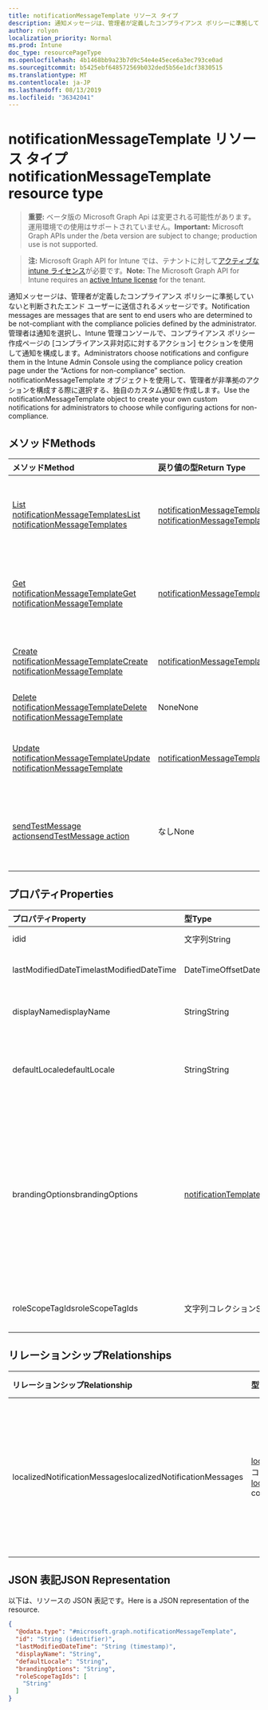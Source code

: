 ```yaml
---
title: notificationMessageTemplate リソース タイプ
description: 通知メッセージは、管理者が定義したコンプライアンス ポリシーに準拠していないと判断されたエンド ユーザーに送信されるメッセージです。 管理者は通知を選択し、Intune 管理コンソールで、コンプライアンス ポリシー作成ページの [コンプライアンス非対応に対するアクション] セクションを使用して通知を構成します。 notificationMessageTemplate オブジェクトを使用して、管理者が非準拠のアクションを構成する際に選択する、独自のカスタム通知を作成します。
author: rolyon
localization_priority: Normal
ms.prod: Intune
doc_type: resourcePageType
ms.openlocfilehash: 4b1468bb9a23b7d9c54e4e45ece6a3ec793ce0ad
ms.sourcegitcommit: b5425ebf648572569b032ded5b56e1dcf3830515
ms.translationtype: MT
ms.contentlocale: ja-JP
ms.lasthandoff: 08/13/2019
ms.locfileid: "36342041"
---
```

# <a name="notificationmessagetemplate-resource-type"></a><span data-ttu-id="aaf45-105">notificationMessageTemplate リソース タイプ</span><span class="sxs-lookup"><span data-stu-id="aaf45-105">notificationMessageTemplate resource type</span></span>

> <span data-ttu-id="aaf45-106">**重要:** ベータ版の Microsoft Graph Api は変更される可能性があります。運用環境での使用はサポートされていません。</span><span class="sxs-lookup"><span data-stu-id="aaf45-106">**Important:** Microsoft Graph APIs under the /beta version are subject to change; production use is not supported.</span></span>

> <span data-ttu-id="aaf45-107">**注:** Microsoft Graph API for Intune では、テナントに対して[アクティブな intune ライセンス](https://go.microsoft.com/fwlink/?linkid=839381)が必要です。</span><span class="sxs-lookup"><span data-stu-id="aaf45-107">**Note:** The Microsoft Graph API for Intune requires an [active Intune license](https://go.microsoft.com/fwlink/?linkid=839381) for the tenant.</span></span>

<span data-ttu-id="aaf45-108">通知メッセージは、管理者が定義したコンプライアンス ポリシーに準拠していないと判断されたエンド ユーザーに送信されるメッセージです。</span><span class="sxs-lookup"><span data-stu-id="aaf45-108">Notification messages are messages that are sent to end users who are determined to be not-compliant with the compliance policies defined by the administrator.</span></span> <span data-ttu-id="aaf45-109">管理者は通知を選択し、Intune 管理コンソールで、コンプライアンス ポリシー作成ページの [コンプライアンス非対応に対するアクション] セクションを使用して通知を構成します。</span><span class="sxs-lookup"><span data-stu-id="aaf45-109">Administrators choose notifications and configure them in the Intune Admin Console using the compliance policy creation page under the “Actions for non-compliance” section.</span></span> <span data-ttu-id="aaf45-110">notificationMessageTemplate オブジェクトを使用して、管理者が非準拠のアクションを構成する際に選択する、独自のカスタム通知を作成します。</span><span class="sxs-lookup"><span data-stu-id="aaf45-110">Use the notificationMessageTemplate object to create your own custom notifications for administrators to choose while configuring actions for non-compliance.</span></span>

## <a name="methods"></a><span data-ttu-id="aaf45-111">メソッド</span><span class="sxs-lookup"><span data-stu-id="aaf45-111">Methods</span></span>
|<span data-ttu-id="aaf45-112">メソッド</span><span class="sxs-lookup"><span data-stu-id="aaf45-112">Method</span></span>|<span data-ttu-id="aaf45-113">戻り値の型</span><span class="sxs-lookup"><span data-stu-id="aaf45-113">Return Type</span></span>|<span data-ttu-id="aaf45-114">説明</span><span class="sxs-lookup"><span data-stu-id="aaf45-114">Description</span></span>|
|:---|:---|:---|
|[<span data-ttu-id="aaf45-115">List notificationMessageTemplates</span><span class="sxs-lookup"><span data-stu-id="aaf45-115">List notificationMessageTemplates</span></span>](../api/intune-notification-notificationmessagetemplate-list.md)|<span data-ttu-id="aaf45-116">[notificationMessageTemplate](../resources/intune-notification-notificationmessagetemplate.md) コレクション</span><span class="sxs-lookup"><span data-stu-id="aaf45-116">[notificationMessageTemplate](../resources/intune-notification-notificationmessagetemplate.md) collection</span></span>|<span data-ttu-id="aaf45-117">[notificationMessageTemplate](../resources/intune-notification-notificationmessagetemplate.md) オブジェクトのプロパティとリレーションシップをリストします。</span><span class="sxs-lookup"><span data-stu-id="aaf45-117">List properties and relationships of the [notificationMessageTemplate](../resources/intune-notification-notificationmessagetemplate.md) objects.</span></span>|
|[<span data-ttu-id="aaf45-118">Get notificationMessageTemplate</span><span class="sxs-lookup"><span data-stu-id="aaf45-118">Get notificationMessageTemplate</span></span>](../api/intune-notification-notificationmessagetemplate-get.md)|[<span data-ttu-id="aaf45-119">notificationMessageTemplate</span><span class="sxs-lookup"><span data-stu-id="aaf45-119">notificationMessageTemplate</span></span>](../resources/intune-notification-notificationmessagetemplate.md)|<span data-ttu-id="aaf45-120">[notificationMessageTemplate](../resources/intune-notification-notificationmessagetemplate.md) オブジェクトのプロパティとリレーションシップを読み取ります。</span><span class="sxs-lookup"><span data-stu-id="aaf45-120">Read properties and relationships of the [notificationMessageTemplate](../resources/intune-notification-notificationmessagetemplate.md) object.</span></span>|
|[<span data-ttu-id="aaf45-121">Create notificationMessageTemplate</span><span class="sxs-lookup"><span data-stu-id="aaf45-121">Create notificationMessageTemplate</span></span>](../api/intune-notification-notificationmessagetemplate-create.md)|[<span data-ttu-id="aaf45-122">notificationMessageTemplate</span><span class="sxs-lookup"><span data-stu-id="aaf45-122">notificationMessageTemplate</span></span>](../resources/intune-notification-notificationmessagetemplate.md)|<span data-ttu-id="aaf45-123">新しい [notificationMessageTemplate](../resources/intune-notification-notificationmessagetemplate.md) を作成します。</span><span class="sxs-lookup"><span data-stu-id="aaf45-123">Create a new [notificationMessageTemplate](../resources/intune-notification-notificationmessagetemplate.md) object.</span></span>|
|[<span data-ttu-id="aaf45-124">Delete notificationMessageTemplate</span><span class="sxs-lookup"><span data-stu-id="aaf45-124">Delete notificationMessageTemplate</span></span>](../api/intune-notification-notificationmessagetemplate-delete.md)|<span data-ttu-id="aaf45-125">None</span><span class="sxs-lookup"><span data-stu-id="aaf45-125">None</span></span>|<span data-ttu-id="aaf45-126">[notificationMessageTemplate](../resources/intune-notification-notificationmessagetemplate.md) を削除します。</span><span class="sxs-lookup"><span data-stu-id="aaf45-126">Deletes a [notificationMessageTemplate](../resources/intune-notification-notificationmessagetemplate.md).</span></span>|
|[<span data-ttu-id="aaf45-127">Update notificationMessageTemplate</span><span class="sxs-lookup"><span data-stu-id="aaf45-127">Update notificationMessageTemplate</span></span>](../api/intune-notification-notificationmessagetemplate-update.md)|[<span data-ttu-id="aaf45-128">notificationMessageTemplate</span><span class="sxs-lookup"><span data-stu-id="aaf45-128">notificationMessageTemplate</span></span>](../resources/intune-notification-notificationmessagetemplate.md)|<span data-ttu-id="aaf45-129">[notificationMessageTemplate](../resources/intune-notification-notificationmessagetemplate.md) オブジェクトのプロパティを更新します。</span><span class="sxs-lookup"><span data-stu-id="aaf45-129">Update the properties of a [notificationMessageTemplate](../resources/intune-notification-notificationmessagetemplate.md) object.</span></span>|
|[<span data-ttu-id="aaf45-130">sendTestMessage action</span><span class="sxs-lookup"><span data-stu-id="aaf45-130">sendTestMessage action</span></span>](../api/intune-notification-notificationmessagetemplate-sendtestmessage.md)|<span data-ttu-id="aaf45-131">なし</span><span class="sxs-lookup"><span data-stu-id="aaf45-131">None</span></span>|<span data-ttu-id="aaf45-132">既定のロケールで、指定された notificationMessageTemplate を使用して、テスト メッセージを送信します</span><span class="sxs-lookup"><span data-stu-id="aaf45-132">Sends test message using the specified notificationMessageTemplate in the default locale</span></span>|

## <a name="properties"></a><span data-ttu-id="aaf45-133">プロパティ</span><span class="sxs-lookup"><span data-stu-id="aaf45-133">Properties</span></span>
|<span data-ttu-id="aaf45-134">プロパティ</span><span class="sxs-lookup"><span data-stu-id="aaf45-134">Property</span></span>|<span data-ttu-id="aaf45-135">型</span><span class="sxs-lookup"><span data-stu-id="aaf45-135">Type</span></span>|<span data-ttu-id="aaf45-136">説明</span><span class="sxs-lookup"><span data-stu-id="aaf45-136">Description</span></span>|
|:---|:---|:---|
|<span data-ttu-id="aaf45-137">id</span><span class="sxs-lookup"><span data-stu-id="aaf45-137">id</span></span>|<span data-ttu-id="aaf45-138">文字列</span><span class="sxs-lookup"><span data-stu-id="aaf45-138">String</span></span>|<span data-ttu-id="aaf45-139">エンティティのキー。</span><span class="sxs-lookup"><span data-stu-id="aaf45-139">Key of the entity.</span></span>|
|<span data-ttu-id="aaf45-140">lastModifiedDateTime</span><span class="sxs-lookup"><span data-stu-id="aaf45-140">lastModifiedDateTime</span></span>|<span data-ttu-id="aaf45-141">DateTimeOffset</span><span class="sxs-lookup"><span data-stu-id="aaf45-141">DateTimeOffset</span></span>|<span data-ttu-id="aaf45-142">オブジェクトの最終更新の DateTime。</span><span class="sxs-lookup"><span data-stu-id="aaf45-142">DateTime the object was last modified.</span></span>|
|<span data-ttu-id="aaf45-143">displayName</span><span class="sxs-lookup"><span data-stu-id="aaf45-143">displayName</span></span>|<span data-ttu-id="aaf45-144">String</span><span class="sxs-lookup"><span data-stu-id="aaf45-144">String</span></span>|<span data-ttu-id="aaf45-145">通知メッセージ テンプレートの表示名。</span><span class="sxs-lookup"><span data-stu-id="aaf45-145">Display name for the Notification Message Template.</span></span>|
|<span data-ttu-id="aaf45-146">defaultLocale</span><span class="sxs-lookup"><span data-stu-id="aaf45-146">defaultLocale</span></span>|<span data-ttu-id="aaf45-147">String</span><span class="sxs-lookup"><span data-stu-id="aaf45-147">String</span></span>|<span data-ttu-id="aaf45-148">要求されたロケールが使用できないときにフォールバックする既定のロケール。</span><span class="sxs-lookup"><span data-stu-id="aaf45-148">The default locale to fallback onto when the requested locale is not available.</span></span>|
|<span data-ttu-id="aaf45-149">brandingOptions</span><span class="sxs-lookup"><span data-stu-id="aaf45-149">brandingOptions</span></span>|[<span data-ttu-id="aaf45-150">notificationTemplateBrandingOptions</span><span class="sxs-lookup"><span data-stu-id="aaf45-150">notificationTemplateBrandingOptions</span></span>](../resources/intune-notification-notificationtemplatebrandingoptions.md)|<span data-ttu-id="aaf45-151">メッセージ テンプレートのブランド化オプション。</span><span class="sxs-lookup"><span data-stu-id="aaf45-151">The Message Template Branding Options.</span></span> <span data-ttu-id="aaf45-152">ブランド化は、Intune 管理コンソールで定義されます。</span><span class="sxs-lookup"><span data-stu-id="aaf45-152">Branding is defined in the Intune Admin Console.</span></span> <span data-ttu-id="aaf45-153">可能な値は、`none`、`includeCompanyLogo`、`includeCompanyName`、`includeContactInformation` です。</span><span class="sxs-lookup"><span data-stu-id="aaf45-153">Possible values are: `none`, `includeCompanyLogo`, `includeCompanyName`, `includeContactInformation`.</span></span>|
|<span data-ttu-id="aaf45-154">roleScopeTagIds</span><span class="sxs-lookup"><span data-stu-id="aaf45-154">roleScopeTagIds</span></span>|<span data-ttu-id="aaf45-155">文字列コレクション</span><span class="sxs-lookup"><span data-stu-id="aaf45-155">String collection</span></span>|<span data-ttu-id="aaf45-156">このエンティティインスタンスの範囲タグのリスト。</span><span class="sxs-lookup"><span data-stu-id="aaf45-156">List of Scope Tags for this Entity instance.</span></span>|

## <a name="relationships"></a><span data-ttu-id="aaf45-157">リレーションシップ</span><span class="sxs-lookup"><span data-stu-id="aaf45-157">Relationships</span></span>
|<span data-ttu-id="aaf45-158">リレーションシップ</span><span class="sxs-lookup"><span data-stu-id="aaf45-158">Relationship</span></span>|<span data-ttu-id="aaf45-159">型</span><span class="sxs-lookup"><span data-stu-id="aaf45-159">Type</span></span>|<span data-ttu-id="aaf45-160">説明</span><span class="sxs-lookup"><span data-stu-id="aaf45-160">Description</span></span>|
|:---|:---|:---|
|<span data-ttu-id="aaf45-161">localizedNotificationMessages</span><span class="sxs-lookup"><span data-stu-id="aaf45-161">localizedNotificationMessages</span></span>|<span data-ttu-id="aaf45-162">[localizedNotificationMessage](../resources/intune-notification-localizednotificationmessage.md) コレクション</span><span class="sxs-lookup"><span data-stu-id="aaf45-162">[localizedNotificationMessage](../resources/intune-notification-localizednotificationmessage.md) collection</span></span>|<span data-ttu-id="aaf45-163">この通知メッセージ テンプレート用にローカライズされたメッセージのリスト。</span><span class="sxs-lookup"><span data-stu-id="aaf45-163">The list of localized messages for this Notification Message Template.</span></span>|

## <a name="json-representation"></a><span data-ttu-id="aaf45-164">JSON 表記</span><span class="sxs-lookup"><span data-stu-id="aaf45-164">JSON Representation</span></span>
<span data-ttu-id="aaf45-165">以下は、リソースの JSON 表記です。</span><span class="sxs-lookup"><span data-stu-id="aaf45-165">Here is a JSON representation of the resource.</span></span>
<!-- {
  "blockType": "resource",
  "keyProperty": "id",
  "@odata.type": "microsoft.graph.notificationMessageTemplate"
}
-->
``` json
{
  "@odata.type": "#microsoft.graph.notificationMessageTemplate",
  "id": "String (identifier)",
  "lastModifiedDateTime": "String (timestamp)",
  "displayName": "String",
  "defaultLocale": "String",
  "brandingOptions": "String",
  "roleScopeTagIds": [
    "String"
  ]
}
```



